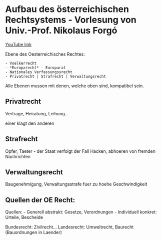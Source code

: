 # Aufbau des österreichischen Rechtsystems - Vorlesung von Univ.-Prof. Nikolaus Forgó

[YouTube link](https://www.youtube.com/watch?v=YcsFsYkxXOo)

Ebene des Oesterreichisches Rechtes:

    - Voelkerrecht
    - *Europarecht* - Europarat
    - Nationales Verfassungssrecht
    - Privatrecht | Strafrecht | Verwaltungsrecht

Alle Ebenen mussen mit denen, welche oben sind, kompatibel sein.

## Privatrecht

Vertrage, Heiratung, Leihung...

einer klagt den anderen

## Strafrecht

Opfer, Taeter - der Staat verfolgt der Fall
Hacken, abhoeren von fremden Nachrichten

## Verwaltungsrecht

Baugenehmigung, Verwaltungsstrafe fuer zu hoehe Geschwindigkeit

## Quellen der OE Recht:

Quellen:
    - Generell abstrakt: Gesetze, Verordnungen
    - Individuell konkret: Urteile, Bescheide

Bundesrecht: Zivilrecht...
Landesrecht: Umweltrecht, Baurecht (Bauordnungen in Laender)